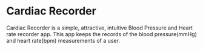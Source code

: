 <h1>Cardiac Recorder</h1>
<p>Cardiac Recorder is a simple, attractive, intuitive Blood Pressure and Heart rate recorder app. This app keeps the records of the blood pressure(mmHg) and heart rate(bpm) measurements of a user. <p>
